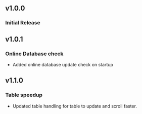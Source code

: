 ## v1.0.0
### Initial Release

## v1.0.1
### Online Database check
- Added online database update check on startup

## v1.1.0
### Table speedup
- Updated table handling for table to update and scroll faster.

